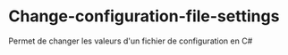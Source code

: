 # Change-configuration-file-settings
Permet de changer les valeurs d'un fichier de configuration en C#
